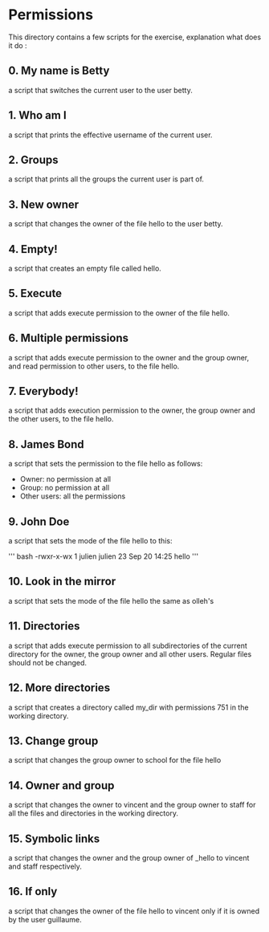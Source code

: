 # Permissions

This directory contains a few scripts for the exercise, explanation what does it do :

##  0. My name is Betty

a script that switches the current user to the user betty.

## 1. Who am I

a script that prints the effective username of the current user.

## 2. Groups

a script that prints all the groups the current user is part of.

## 3. New owner

a script that changes the owner of the file hello to the user betty.

## 4. Empty!

a script that creates an empty file called hello.

## 5. Execute

a script that adds execute permission to the owner of the file hello.

## 6. Multiple permissions

a script that adds execute permission to the owner and the group owner, and read permission to other users, to the file hello.

## 7. Everybody!

a script that adds execution permission to the owner, the group owner and the other users, to the file hello.

## 8. James Bond

a script that sets the permission to the file hello as follows:

- Owner: no permission at all
- Group: no permission at all
- Other users: all the permissions



## 9. John Doe

a script that sets the mode of the file hello to this: 

''' bash
 -rwxr-x-wx 1 julien julien 23 Sep 20 14:25 hello
'''

## 10. Look in the mirror

a script that sets the mode of the file hello the same as olleh's

## 11. Directories

a script that adds execute permission to all subdirectories of the current directory for the owner, the group owner and all other users. Regular files should not be changed.


## 12. More directories

a script that creates a directory called my_dir with permissions 751 in the working directory.

## 13. Change group

a script that changes the group owner to school for the file hello

## 14. Owner and group

a script that changes the owner to vincent and the group owner to staff for all the files and directories in the working directory.

## 15. Symbolic links

a script that changes the owner and the group owner of _hello to vincent and staff respectively.

## 16. If only

a script that changes the owner of the file hello to vincent only if it is owned by the user guillaume.

